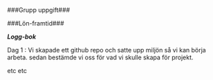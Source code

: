 ###Grupp uppgift###

###Lön-framtid###

***Logg-bok***

Dag 1 :
Vi skapade ett github repo och satte upp miljön så vi kan börja arbeta.
sedan bestämde vi oss för vad vi skulle skapa för projekt.

etc etc 

